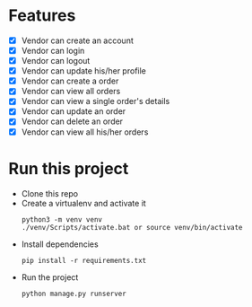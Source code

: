 # Features

- [x] Vendor can create an account
- [x] Vendor can login
- [x] Vendor can logout
- [x] Vendor can update his/her profile
- [x] Vendor can create a order
- [x] Vendor can view all orders
- [x] Vendor can view a single order's details
- [x] Vendor can update an order
- [x] Vendor can delete an order
- [x] Vendor can view all his/her orders

# Run this project

- Clone this repo
- Create a virtualenv and activate it
  ```
  python3 -m venv venv
  ./venv/Scripts/activate.bat or source venv/bin/activate
  ```
- Install dependencies
  ```
  pip install -r requirements.txt
  ```
- Run the project
  ```
  python manage.py runserver
  ```
